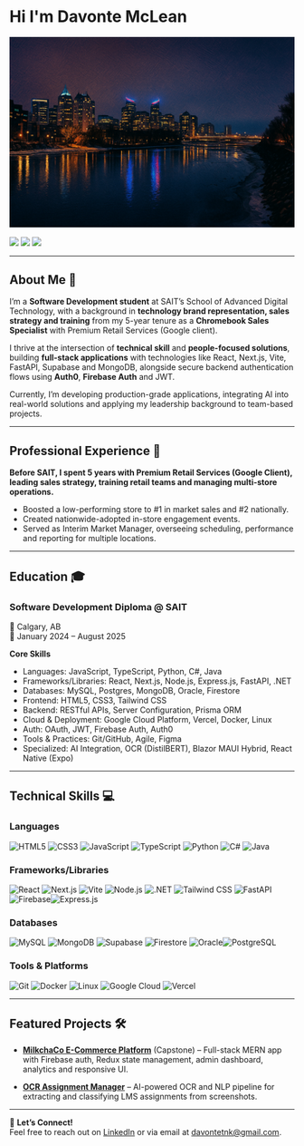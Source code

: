 # Hi I'm Davonte McLean

![Cover Image](cover.png)

[![](https://img.shields.io/badge/Email-davontetnk%40gmail.com-%230077B5.svg?&style=for-the-badge&logo=gmail&logoColor=white&color=ea4335)](mailto:davontetnk@gmail.com)
[![](https://img.shields.io/badge/LinkedIn-Davonte%20McLean-%230077B5.svg?&style=for-the-badge&logo=linkedin&logoColor=white)](https://www.linkedin.com/in/davonte-mclean-75b25a248/)
[![](https://img.shields.io/badge/Resume-View%20My%20Resume-%230077B5.svg?&style=for-the-badge&color=blue)](Resume_for_Davonte_McLean.pdf)

---

## About Me 🚀

I’m a **Software Development student** at SAIT’s School of Advanced Digital Technology, with a background in **technology brand representation, sales strategy and training** from my 5-year tenure as a **Chromebook Sales Specialist** with Premium Retail Services (Google client).  

I thrive at the intersection of **technical skill** and **people-focused solutions**, building **full-stack applications** with technologies like React, Next.js, Vite, FastAPI, Supabase and MongoDB, alongside secure backend authentication flows using **Auth0**, **Firebase Auth** and JWT.  

Currently, I’m developing production-grade applications, integrating AI into real-world solutions and applying my leadership background to team-based projects.

---

## Professional Experience 💼

**Before SAIT, I spent 5 years with Premium Retail Services (Google Client), leading sales strategy, training retail teams and managing multi-store operations.**

- Boosted a low-performing store to #1 in market sales and #2 nationally.
- Created nationwide-adopted in-store engagement events.
- Served as Interim Market Manager, overseeing scheduling, performance and reporting for multiple locations.

---

## Education 🎓

### Software Development Diploma @ SAIT

📍 Calgary, AB  
📅 January 2024 – August 2025  

**Core Skills**  
- Languages: JavaScript, TypeScript, Python, C#, Java
- Frameworks/Libraries: React, Next.js, Node.js, Express.js, FastAPI, .NET
- Databases: MySQL, Postgres, MongoDB, Oracle, Firestore
- Frontend: HTML5, CSS3, Tailwind CSS
- Backend: RESTful APIs, Server Configuration, Prisma ORM
- Cloud & Deployment: Google Cloud Platform, Vercel, Docker, Linux
- Auth: OAuth, JWT, Firebase Auth, Auth0
- Tools & Practices: Git/GitHub, Agile, Figma
- Specialized: AI Integration, OCR (DistilBERT), Blazor MAUI Hybrid, React Native (Expo)  

---

## Technical Skills 💻

### Languages
<img src="https://cdn.iconscout.com/icon/free/png-512/html5-2038876-1721675.png" alt="HTML5" height="40" /> <img src="https://cdn.iconscout.com/icon/free/png-512/css3-11-1175239.png" alt="CSS3" height="40" /> <img src="https://cdn.iconscout.com/icon/free/png-512/javascript-1-225993.png" alt="JavaScript" height="40" /> <img src="https://cdn.iconscout.com/icon/free/png-512/typescript-1174965.png" alt="TypeScript" height="40" /> <img src="https://cdn.iconscout.com/icon/free/png-512/python-14-569257.png" alt="Python" height="40" /> <img src="https://learn.microsoft.com/en-us/dotnet/media/logo_csharp.png" alt="C#" height="40" /> <img src="https://cdn.iconscout.com/icon/free/png-512/java-22-225997.png" alt="Java" height="40" />

### Frameworks/Libraries
<img src="https://cdn.iconscout.com/icon/free/png-512/react-4-1175110.png" alt="React" height="40" /> <img src="https://mikevpeeren.nl/_next/image?url=%2F_next%2Fstatic%2Fmedia%2Fnext_logo.79d7b4bd.png&w=128&q=75" alt="Next.js" height="40" /> <img src="https://vitejs.dev/logo.svg" alt="Vite" height="40" /> <img src="https://upload.wikimedia.org/wikipedia/commons/d/d9/Node.js_logo.svg" alt="Node.js" height="40" /> <img src="https://upload.wikimedia.org/wikipedia/commons/7/7d/Microsoft_.NET_logo.svg" alt=".NET" height="40" /> <img src="https://iconape.com/wp-content/png_logo_vector/tailwind-css-logo.png" alt="Tailwind CSS" height="40" /> <img src="https://cdn.worldvectorlogo.com/logos/fastapi.svg" alt="FastAPI" height="40" /> <img src="https://firebase.google.com/static/downloads/brand-guidelines/PNG/logo-logomark.png" alt="Firebase" height="40" /><img src="https://upload.wikimedia.org/wikipedia/commons/6/64/Expressjs.png" alt="Express.js" height="40" />

### Databases
<img src="https://www.sprezzatech.com/wiki/images/8/86/Mysql-logo.jpg" alt="MySQL" height="40" /> <img src="https://www.crn.com/news/software/media_1f264e4cd9473320695537f76c47e011e57d97d83.jpeg" alt="MongoDB" height="40" /> <img src="https://supabase.com/images/supabase-logo-icon.svg" alt="Supabase" height="40" /> <img src="https://smarx.com/posts/2021/01/hello-firestore-adding-live-data-to-your-web-apps/firestore-featured.png" alt="Firestore" height="40" /> <img src="https://upload.wikimedia.org/wikipedia/en/4/4a/Oracle_logo.svg" alt="Oracle" height="40" /><img src="https://upload.wikimedia.org/wikipedia/commons/2/29/Postgresql_elephant.svg" alt="PostgreSQL" height="40" />

### Tools & Platforms
<img src="https://cdn.iconscout.com/icon/free/png-512/git-18-1175219.png" alt="Git" height="40" /> <img src="https://cdn.iconscout.com/icon/free/png-512/docker-11-1175228.png" alt="Docker" height="40" /> <img src="https://cdn.iconscout.com/icon/free/png-512/linux-17-1175161.png" alt="Linux" height="40" /> <img src="https://cdn.iconscout.com/icon/free/png-512/google-cloud-2038785-1721675.png" alt="Google Cloud" height="40" /> <img src="https://assets.vercel.com/image/upload/v1588805858/repositories/vercel/logo.png" alt="Vercel" height="40" />

---

## Featured Projects 🛠

- [**MilkchaCo E-Commerce Platform**]((https://photos.app.goo.gl/1dJqhq48c3NVzKry7)) (Capstone) – Full-stack MERN app with Firebase auth, Redux state management, admin dashboard, analytics and responsive UI.

- [**OCR Assignment Manager**](https://github.com/DavonteMc/ocr-assignment-manager) – AI-powered OCR and NLP pipeline for extracting and classifying LMS assignments from screenshots.

---

💬 **Let’s Connect!**  
Feel free to reach out on [LinkedIn](https://www.linkedin.com/in/davonte-mclean-75b25a248/) or via email at [davontetnk@gmail.com](mailto:davontetnk@gmail.com).

